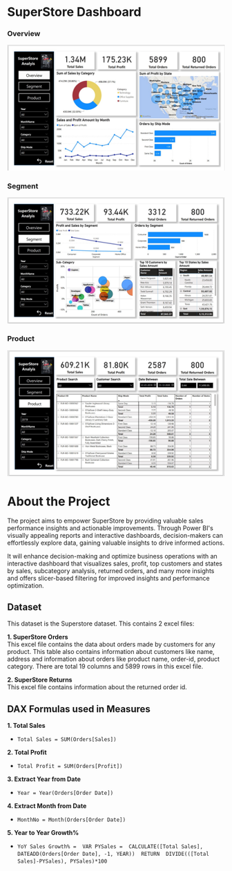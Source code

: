 # SuperStore Dashboard


### Overview
![](https://github.com/dikshabhati1/SuperStore-Dashboard-Power-BI/blob/main/Dashboard%20Images/Overview1.jpg)

### Segment
![](https://github.com/dikshabhati1/SuperStore-Dashboard-Power-BI/blob/main/Dashboard%20Images/Segment2.jpg)

### Product
![](https://github.com/dikshabhati1/SuperStore-Dashboard-Power-BI/blob/main/Dashboard%20Images/Product3.jpg)


# About the Project
The project aims to empower SuperStore by providing valuable sales performance insights and actionable improvements. Through Power BI's visually appealing reports and interactive dashboards, decision-makers can effortlessly explore data, gaining valuable insights to drive informed actions. <br>

It will enhance decision-making and optimize business operations with an interactive dashboard that visualizes sales, profit, top customers and states by sales, subcategory analysis, returned orders, and many more insights and offers slicer-based filtering for improved insights and performance optimization.

## Dataset
This dataset is the Superstore dataset. This contains 2 excel files:

**1. SuperStore Orders** <br>
This excel file contains the data about orders made by customers for any product. This table also contains information about customers like name, address and information about orders like product name, order-id, product category. There are total 19 columns and 5899 rows in this excel file.

**2. SuperStore Returns** <br>
 This excel file contains information about the returned order id.
 



## DAX Formulas used in Measures

**1. Total Sales**
* `Total Sales = SUM(Orders[Sales])`

**2. Total Profit**
* `Total Profit = SUM(Orders[Profit])`

**3. Extract Year from Date**
* `Year = Year(Orders[Order Date])`

**4. Extract Month from Date**
* `MonthNo = Month(Orders[Order Date])`

**5. Year to Year Growth%**

* `YoY Sales Growth% = 
VAR PYSales = 
    CALCULATE([Total Sales], DATEADD(Orders[Order Date], -1, YEAR)) 
RETURN 
    DIVIDE(([Total Sales]-PYSales), PYSales)*100`



